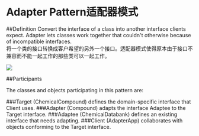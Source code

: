 # Adapter Pattern适配器模式
##Definition
Convert the interface of a class into another interface clients expect. Adapter lets classes work together that couldn't otherwise because of incompatible interfaces.
<br>将一个类的接口转换成客户希望的另外一个接口。适配器模式使得原本由于接口不兼容而不能一起工作的那些类可以一起工作。
	
![](https://github.com/QianMo/Unity-Design-Pattern/blob/master/UML_Picture/adapter.gif)

##Participants

The classes and objects participating in this pattern are:

###Target   (ChemicalCompound)
defines the domain-specific interface that Client uses.
###Adapter   (Compound)
adapts the interface Adaptee to the Target interface.
###Adaptee   (ChemicalDatabank)
defines an existing interface that needs adapting.
###Client   (AdapterApp)
collaborates with objects conforming to the Target interface.


